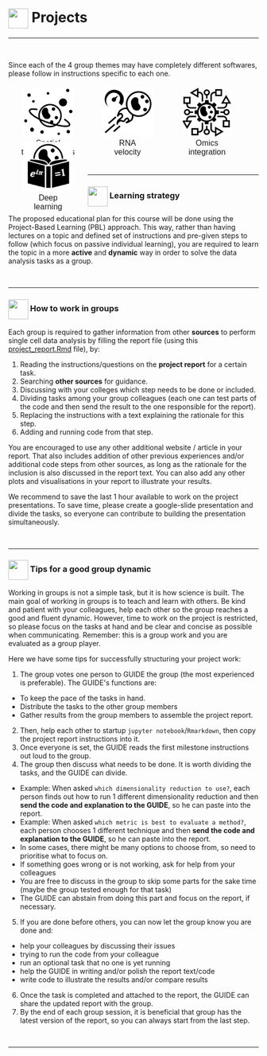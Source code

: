 # <img border="0" src="https://www.svgrepo.com/show/1025/task.svg" width="40" height="40" style="vertical-align:middle;"> Projects

***

<style>
.zoom:hover {
  transform:scale(1.1);
}
</style>

<br/>

Since each of the 4 group themes may have completely different softwares, please follow in instructions specific to each one.

<div style="width:100%; height:150px; text-align: center">

  <a href="/BioinfoSummerSessions/project_spatial/README.html">
  <div class="zoom" style="width:150px;height:100px;padding:5px 5px;font-size:12pt;font-family:Helvetica;float:left;text-align:center;">
  <img border="0" height="100px" src="logos/spatial_transcriptomics.png"><br/>
  Spatial<br/>transcriptomics
  </div>
  </a>

  <a href="/BioinfoSummerSessions/project_velocity/README.html">
  <div class="zoom" style="width:150px;height:100px;padding:5px 5px;font-size:12pt;font-family:Helvetica;float:left;text-align:center;">
  <img border="0" height="100px"  src="logos/rna_velocity.png"><br/>
  RNA<br/>velocity
  </div>
  </a>

  <a href="/BioinfoSummerSessions/project_omics/README.html">
  <div class="zoom" style="width:150px;height:100px;padding:5px 5px;font-size:12pt;font-family:Helvetica;float:left;text-align:center;">
  <img border="0" height="100px"  src="logos/omics_integration.png"><br/>
  Omics<br/>integration
  </div>
  </a>

  <a href="/BioinfoSummerSessions/project_dnn/README.html">
  <div class="zoom" style="width:150px;height:100px;padding:5px 5px;font-size:12pt;font-family:Helvetica;float:left;text-align:center;">
  <img border="0" height="100px" src="logos/deep_learning.png"><br/>
  Deep<br/>learning
  </div>
  </a>

</div>

<br/>

***

### <img border="0" src="https://static.thenounproject.com/png/4200-200.png" width="40" height="40" style="vertical-align:middle;"> Learning strategy

The proposed educational plan for this course will be done using the Project-Based Learning (PBL) approach. This way, rather than having lectures on a topic and defined set of instructions and pre-given steps to follow (which focus on passive individual learning), you are required to learn the topic in a more **active** and **dynamic** way in order to solve the data analysis tasks as a group. <!--Therefore, each group is provided with: -->

<!-- 1. The <img border="0" src="https://static.thenounproject.com/png/67360-200.png" width="10" height="10">[report file](project_velocity/README.md) containing a list of instructions and questions giving the overall direction and order of the steps needed to be done (read below how to use it). -->
<!-- 2. A <img border="0" src="https://d1nhio0ox7pgb.cloudfront.net/_img/o_collection_png/green_dark_grey/512x512/plain/dictionary.png" width="10" height="10">[glossary of terms](single_cell/glossary/glossary_of_terms_single_cell.html) which contains detailed information about many of the steps and provides further references on the topics. -->

<br/>

***

### <img border="0" src="http://cdn.onlinewebfonts.com/svg/img_453102.png" width="40" height="40" style="vertical-align:middle;"> How to work in groups

Each group is required to gather information from <!-- the **glossary** or from--> other **sources** to perform single cell data analysis by filling the report file (using this <img border="0" src="https://static.thenounproject.com/png/67360-200.png" width="10" height="10">[project_report.Rmd](single_cell/code/project_report.Rmd) file), by:

1. Reading the instructions/questions on the **project report** for a certain task.
2. Searching <!--the **glossary** or--> **other sources** for guidance.
3. Discussing with your colleges which step needs to be done or included.
4. Dividing tasks among your group colleagues (each one can test parts of the code and then send the result to the one responsible for the report).
5. Replacing the instructions with a text explaining the rationale for this step.
6. Adding and running code from that step.

You are encouraged to use any other additional website / article in your report. That also includes addition of other previous experiences and/or additional code steps from other sources, as long as the rationale for the inclusion is also discussed in the report text. You can also add any other plots and visualisations in your report to illustrate your results.

We recommend to save the last 1 hour available to work on the project presentations. To save time, please create a google-slide presentation and divide the tasks, so everyone can contribute to building the presentation simultaneously.

<br/>

***

### <img border="0" src="https://upload.wikimedia.org/wikipedia/commons/8/88/Microsoft_Tips_icon.png" width="40" height="40" style="vertical-align:middle;"> Tips for a good group dynamic

Working in groups is not a simple task, but it is how science is built. The main goal of working in groups is to teach and learn with others. Be kind and patient with your colleagues, help each other so the group reaches a good and fluent dynamic. However, time to work on the project is restricted, so please focus on the tasks at hand and be clear and concise as possible when communicating. Remember: this is a group work and you are evaluated as a group player.

Here we have some tips for successfully structuring your project work:

1. The group votes one person to GUIDE the group (the most experienced is preferable). The GUIDE's functions are:
  - To keep the pace of the tasks in hand.
  - Distribute the tasks to the other group members
  - Gather results from the group members to assemble the project report.
2. Then, help each other to startup `jupyter notebook`/`Rmarkdown`, then copy the project report instructions into it.
3. Once everyone is set, the GUIDE reads the first milestone instructions out loud to the group.
4. The group then discuss what needs to be done. It is worth dividing the tasks, and the GUIDE can divide.
  - Example: When asked `which dimensionality reduction to use?`, each person finds out how to run 1 different dimensionality reduction and then **send the code and explanation to the GUIDE**, so he can paste into the report.
  - Example: When asked `which metric is best to evaluate a method?`, each person chooses 1 different technique and then **send the code and explanation to the GUIDE**, so he can paste into the report.
  - In some cases, there might be many options to choose from, so need to prioritise what to focus on.
  - If something goes wrong or is not working, ask for help from your colleagues
  - You are free to discuss in the group to skip some parts for the sake time (maybe the group tested enough for that task)
  - The GUIDE can abstain from doing this part and focus on the report, if necessary.
5. If you are done before others, you can now let the group know you are done and:
  - help your colleagues by discussing their issues
  - trying to run the code from your colleague
  - run an optional task that no one is yet running
  - help the GUIDE in writing and/or polish the report text/code
  - write code to illustrate the results and/or compare results
6. Once the task is completed and attached to the report, the GUIDE can share the updated report with the group.
7. By the end of each group session, it is beneficial that group has the latest version of the report, so you can always start from the last step.

<br/>

***
